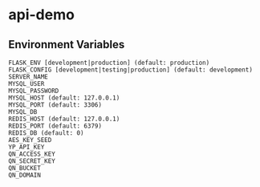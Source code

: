 # api-demo

## Environment Variables

    FLASK_ENV [development|production] (default: production)
    FLASK_CONFIG [development|testing|production] (default: development)
    SERVER_NAME
    MYSQL_USER
    MYSQL_PASSWORD
    MYSQL_HOST (default: 127.0.0.1)
    MYSQL_PORT (default: 3306)
    MYSQL_DB
    REDIS_HOST (default: 127.0.0.1)
    REDIS_PORT (default: 6379)
    REDIS_DB (default: 0)
    AES_KEY_SEED
    YP_API_KEY
    QN_ACCESS_KEY
    QN_SECRET_KEY
    QN_BUCKET
    QN_DOMAIN
